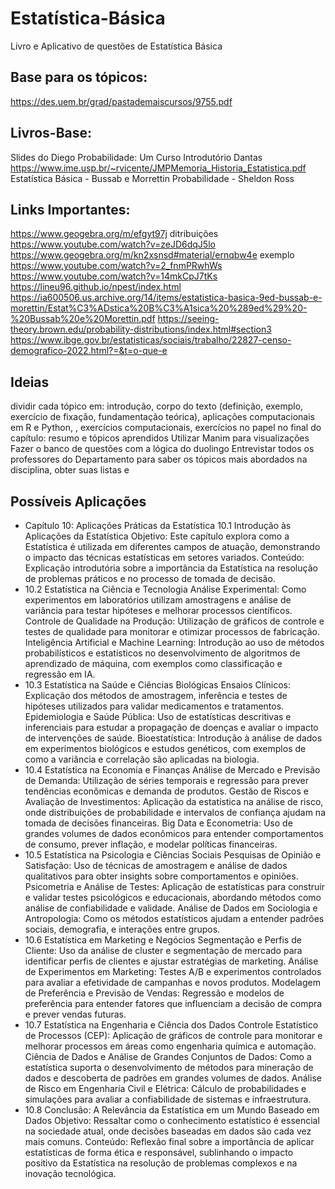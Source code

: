 # Estatística-Básica
Livro e Aplicativo de questões de Estatística Básica

## Base para os tópicos:
https://des.uem.br/grad/pastademaiscursos/9755.pdf

## Livros-Base:
Slides do Diego
Probabilidade: Um Curso Introdutório Dantas
https://www.ime.usp.br/~rvicente/JMPMemoria_Historia_Estatistica.pdf
Estatística Básica - Bussab e Morrettin
Probabilidade - Sheldon Ross

## Links Importantes:

https://www.geogebra.org/m/efgyt97j ditribuições
https://www.youtube.com/watch?v=zeJD6dqJ5lo
https://www.geogebra.org/m/kn2xsnsd#material/ernqbw4e exemplo
https://www.youtube.com/watch?v=2_fnmPRwhWs
https://www.youtube.com/watch?v=14mkCpJ7tKs
https://lineu96.github.io/npest/index.html
https://ia600506.us.archive.org/14/items/estatistica-basica-9ed-bussab-e-morettin/Estat%C3%ADstica%20B%C3%A1sica%20%289ed%29%20-%20Bussab%20e%20Morettin.pdf
https://seeing-theory.brown.edu/probability-distributions/index.html#section3
https://www.ibge.gov.br/estatisticas/sociais/trabalho/22827-censo-demografico-2022.html?=&t=o-que-e

## Ideias

dividir cada tópico em: introdução, corpo do texto (definição, exemplo, exercício de fixação, fundamentação teórica), aplicações computacionais em R e Python, , exercícios computacionais, exercícios no papel
no final do capítulo: resumo e tópicos aprendidos
Utilizar Manim para visualizações
Fazer o banco de questões com a lógica do duolingo
Entrevistar todos os professores do Departamento para saber os tópicos mais abordados na disciplina, obter suas listas e 

## Possíveis Aplicações

- Capítulo 10: Aplicações Práticas da Estatística
10.1 Introdução às Aplicações da Estatística
Objetivo: Este capítulo explora como a Estatística é utilizada em diferentes campos de atuação, demonstrando o impacto das técnicas estatísticas em setores variados.
Conteúdo: Explicação introdutória sobre a importância da Estatística na resolução de problemas práticos e no processo de tomada de decisão.
- 10.2 Estatística na Ciência e Tecnologia
Análise Experimental: Como experimentos em laboratórios utilizam amostragens e análise de variância para testar hipóteses e melhorar processos científicos.
Controle de Qualidade na Produção: Utilização de gráficos de controle e testes de qualidade para monitorar e otimizar processos de fabricação.
Inteligência Artificial e Machine Learning: Introdução ao uso de métodos probabilísticos e estatísticos no desenvolvimento de algoritmos de aprendizado de máquina, com exemplos como classificação e regressão em IA.
- 10.3 Estatística na Saúde e Ciências Biológicas
Ensaios Clínicos: Explicação dos métodos de amostragem, inferência e testes de hipóteses utilizados para validar medicamentos e tratamentos.
Epidemiologia e Saúde Pública: Uso de estatísticas descritivas e inferenciais para estudar a propagação de doenças e avaliar o impacto de intervenções de saúde.
Bioestatística: Introdução à análise de dados em experimentos biológicos e estudos genéticos, com exemplos de como a variância e correlação são aplicadas na biologia.
- 10.4 Estatística na Economia e Finanças
Análise de Mercado e Previsão de Demanda: Utilização de séries temporais e regressão para prever tendências econômicas e demanda de produtos.
Gestão de Riscos e Avaliação de Investimentos: Aplicação da estatística na análise de risco, onde distribuições de probabilidade e intervalos de confiança ajudam na tomada de decisões financeiras.
Big Data e Econometria: Uso de grandes volumes de dados econômicos para entender comportamentos de consumo, prever inflação, e modelar políticas financeiras.
- 10.5 Estatística na Psicologia e Ciências Sociais
Pesquisas de Opinião e Satisfação: Uso de técnicas de amostragem e análise de dados qualitativos para obter insights sobre comportamentos e opiniões.
Psicometria e Análise de Testes: Aplicação de estatísticas para construir e validar testes psicológicos e educacionais, abordando métodos como análise de confiabilidade e validade.
Análise de Dados em Sociologia e Antropologia: Como os métodos estatísticos ajudam a entender padrões sociais, demografia, e interações entre grupos.
- 10.6 Estatística em Marketing e Negócios
Segmentação e Perfis de Cliente: Uso da análise de cluster e segmentação de mercado para identificar perfis de clientes e ajustar estratégias de marketing.
Análise de Experimentos em Marketing: Testes A/B e experimentos controlados para avaliar a efetividade de campanhas e novos produtos.
Modelagem de Preferência e Previsão de Vendas: Regressão e modelos de preferência para entender fatores que influenciam a decisão de compra e prever vendas futuras.
- 10.7 Estatística na Engenharia e Ciência dos Dados
Controle Estatístico de Processos (CEP): Aplicação de gráficos de controle para monitorar e melhorar processos em áreas como engenharia química e automação.
Ciência de Dados e Análise de Grandes Conjuntos de Dados: Como a estatística suporta o desenvolvimento de métodos para mineração de dados e descoberta de padrões em grandes volumes de dados.
Análise de Risco em Engenharia Civil e Elétrica: Cálculo de probabilidades e simulações para avaliar a confiabilidade de sistemas e infraestrutura.
- 10.8 Conclusão: A Relevância da Estatística em um Mundo Baseado em Dados
Objetivo: Ressaltar como o conhecimento estatístico é essencial na sociedade atual, onde decisões baseadas em dados são cada vez mais comuns.
Conteúdo: Reflexão final sobre a importância de aplicar estatísticas de forma ética e responsável, sublinhando o impacto positivo da Estatística na resolução de problemas complexos e na inovação tecnológica.
